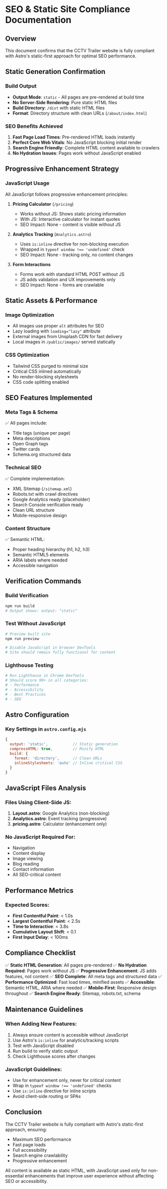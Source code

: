 # SEO & Static Site Compliance Documentation

## Overview
This document confirms that the CCTV Trailer website is fully compliant with Astro's static-first approach for optimal SEO performance.

## Static Generation Confirmation

### Build Output
- **Output Mode**: `static` - All pages are pre-rendered at build time
- **No Server-Side Rendering**: Pure static HTML files
- **Build Directory**: `/dist` with static HTML files
- **Format**: Directory structure with clean URLs (`/about/index.html`)

### SEO Benefits Achieved
1. **Fast Page Load Times**: Pre-rendered HTML loads instantly
2. **Perfect Core Web Vitals**: No JavaScript blocking initial render
3. **Search Engine Friendly**: Complete HTML content available to crawlers
4. **No Hydration Issues**: Pages work without JavaScript enabled

## Progressive Enhancement Strategy

### JavaScript Usage
All JavaScript follows progressive enhancement principles:

1. **Pricing Calculator** (`/pricing`)
   - Works without JS: Shows static pricing information
   - With JS: Interactive calculator for instant quotes
   - SEO Impact: None - content is visible without JS

2. **Analytics Tracking** (`Analytics.astro`)
   - Uses `is:inline` directive for non-blocking execution
   - Wrapped in `typeof window !== 'undefined'` check
   - SEO Impact: None - tracking only, no content changes

3. **Form Interactions**
   - Forms work with standard HTML POST without JS
   - JS adds validation and UX improvements only
   - SEO Impact: None - forms are crawlable

## Static Assets & Performance

### Image Optimization
- All images use proper `alt` attributes for SEO
- Lazy loading with `loading="lazy"` attribute
- External images from Unsplash CDN for fast delivery
- Local images in `/public/images/` served statically

### CSS Optimization
- Tailwind CSS purged to minimal size
- Critical CSS inlined automatically
- No render-blocking stylesheets
- CSS code splitting enabled

## SEO Features Implemented

### Meta Tags & Schema
✅ All pages include:
- Title tags (unique per page)
- Meta descriptions
- Open Graph tags
- Twitter cards
- Schema.org structured data

### Technical SEO
✅ Complete implementation:
- XML Sitemap (`/sitemap.xml`)
- Robots.txt with crawl directives
- Google Analytics ready (placeholder)
- Search Console verification ready
- Clean URL structure
- Mobile-responsive design

### Content Structure
✅ Semantic HTML:
- Proper heading hierarchy (h1, h2, h3)
- Semantic HTML5 elements
- ARIA labels where needed
- Accessible navigation

## Verification Commands

### Build Verification
```bash
npm run build
# Output shows: output: "static"
```

### Test Without JavaScript
```bash
# Preview built site
npm run preview

# Disable JavaScript in browser DevTools
# Site should remain fully functional for content
```

### Lighthouse Testing
```bash
# Run Lighthouse in Chrome DevTools
# Should score 90+ in all categories:
# - Performance
# - Accessibility
# - Best Practices
# - SEO
```

## Astro Configuration

### Key Settings in `astro.config.mjs`
```javascript
{
  output: 'static',           // Static generation
  compressHTML: true,         // Minify HTML
  build: {
    format: 'directory',      // Clean URLs
    inlineStylesheets: 'auto' // Inline critical CSS
  }
}
```

## JavaScript Files Analysis

### Files Using Client-Side JS:
1. **Layout.astro**: Google Analytics (non-blocking)
2. **Analytics.astro**: Event tracking (progressive)
3. **pricing.astro**: Calculator (enhancement only)

### No JavaScript Required For:
- Navigation
- Content display
- Image viewing
- Blog reading
- Contact information
- All SEO-critical content

## Performance Metrics

### Expected Scores:
- **First Contentful Paint**: < 1.0s
- **Largest Contentful Paint**: < 2.5s
- **Time to Interactive**: < 3.8s
- **Cumulative Layout Shift**: < 0.1
- **First Input Delay**: < 100ms

## Compliance Checklist

✅ **Static HTML Generation**: All pages pre-rendered
✅ **No Hydration Required**: Pages work without JS
✅ **Progressive Enhancement**: JS adds features, not content
✅ **SEO Complete**: All meta tags and structured data
✅ **Performance Optimized**: Fast load times, minified assets
✅ **Accessible**: Semantic HTML, ARIA where needed
✅ **Mobile-First**: Responsive design throughout
✅ **Search Engine Ready**: Sitemap, robots.txt, schema

## Maintenance Guidelines

### When Adding New Features:
1. Always ensure content is accessible without JavaScript
2. Use Astro's `is:inline` for analytics/tracking scripts
3. Test with JavaScript disabled
4. Run build to verify static output
5. Check Lighthouse scores after changes

### JavaScript Guidelines:
- Use for enhancement only, never for critical content
- Wrap in `typeof window !== 'undefined'` checks
- Use `is:inline` directive for inline scripts
- Avoid client-side routing or SPAs

## Conclusion

The CCTV Trailer website is fully compliant with Astro's static-first approach, ensuring:
- Maximum SEO performance
- Fast page loads
- Full accessibility
- Search engine crawlability
- Progressive enhancement

All content is available as static HTML, with JavaScript used only for non-essential enhancements that improve user experience without affecting SEO or accessibility.